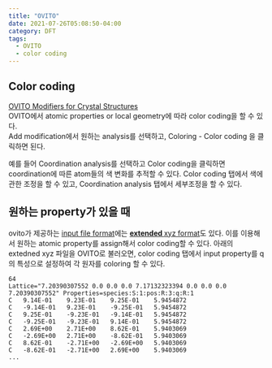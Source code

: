 ```yaml
---
title: "OVITO"
date: 2021-07-26T05:08:50-04:00
category: DFT
tags:
  - OVITO
  - color coding
---
```


## Color coding
[OVITO Modifiers for Crystal Structures](https://www.youtube.com/watch?v=gqpRtUEX9Gk)  
OVITO에서 atomic properties or local geometry에 따라 color coding을 할 수 있다.  
Add modification에서 원하는 analysis를 선택하고, Coloring - Color coding 을 클릭하면 된다.  

예를 들어 Coordination analysis를 선택하고 Color coding을 클릭하면 coordination에 따른 atom들의 색 변화를 추적할 수 있다. Color coding 탭에서 색에 관한 조정을 할 수 있고, Coordination analysis 탭에서 세부조정을 할 수 있다.  


## 원하는 property가 있을 때
ovito가 제공하는 [input file format](https://www.ovito.org/docs/current/reference/file_formats/file_formats_input.html)에는 [<b> extended </b> xyz format](https://web.archive.org/web/20190811094343/https://libatoms.github.io/QUIP/io.html#extendedxyz)도 있다. 이를 이용해서 원하는 atomic property를 assign해서 color coding할 수 있다. 아래의 extedned xyz 파일을 OVITO로 불러오면, color coding 탭에서 input property를 q의 특성으로 설정하여 각 원자를 coloring 할 수 있다.  

```
64
Lattice="7.20390307552 0.0 0.0 0.0 7.17132323394 0.0 0.0 0.0 7.20390307552" Properties=species:S:1:pos:R:3:q:R:1
C	9.14E-01	9.23E-01	9.25E-01	5.9454872
C	-9.14E-01	9.23E-01	-9.25E-01	5.9454872
C	9.25E-01	-9.23E-01	-9.14E-01	5.9454872
C	-9.25E-01	-9.23E-01	9.14E-01	5.9454872
C	2.69E+00	2.71E+00	8.62E-01	5.9403069
C	-2.69E+00	2.71E+00	-8.62E-01	5.9403069
C	8.62E-01	-2.71E+00	-2.69E+00	5.9403069
C	-8.62E-01	-2.71E+00	2.69E+00	5.9403069
...
```
